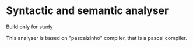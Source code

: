 # Syntactic and semantic analyser
Build only for study

This analyser is based on "pascalzinho" compiler, that is a pascal compiler.
